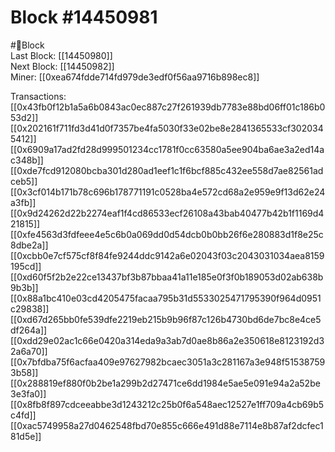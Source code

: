
Block #14450981
===============
  
#🧊Block  
Last Block: [[14450980]]  
Next Block: [[14450982]]  
Miner: [[0xea674fdde714fd979de3edf0f56aa9716b898ec8]]  

 Transactions:  
[[0x43fb0f12b1a5a6b0843ac0ec887c27f261939db7783e88bd06ff01c186b053d2]]  
[[0x202161f711fd3d41d0f7357be4fa5030f33e02be8e2841365533cf3020345412]]  
[[0x6909a17ad2fd28d999501234cc1781f0cc63580a5ee904ba6ae3a2ed14ac348b]]  
[[0xde7fcd912080bcba301d280ad1eef1c1f6bcf885c432ee558d7ae82561adceb5]]  
[[0x3cf014b171b78c696b178771191c0528ba4e572cd68a2e959e9f13d62e24a3fb]]  
[[0x9d24262d22b2274eaf1f4cd86533ecf26108a43bab40477b42b1f1169d421815]]  
[[0xfe4563d3fdfeee4e5c6b0a069dd0d54dcb0b0bb26f6e280883d1f8e25c8dbe2a]]  
[[0xcbb0e7cf575cf8f84fe9244ddc9142a6e02043f03c2043031034aea8159195cd]]  
[[0xd60f5f2b2e22ce13437bf3b87bbaa41a11e185e0f3f0b189053d02ab638b9b3b]]  
[[0x88a1bc410e03cd4205475facaa795b31d5533025471795390f964d0951c29838]]  
[[0xd67d265bb0fe539dfe2219eb215b9b96f87c126b4730bd6de7bc8e4ce5df264a]]  
[[0xdd29e02ac1c66e0420a314eda9a3ab7d0ae8b86a2e350618e8123192d32a6a70]]  
[[0x7bfdba75f6acfaa409e97627982bcaec3051a3c281167a3e948f515387593b58]]  
[[0x288819ef880f0b2be1a299b2d27471ce6dd1984e5ae5e091e94a2a52be3e3fa0]]  
[[0x8fb8f897cdceeabbe3d1243212c25b0f6a548aec12527e1ff709a4cb69b5c4fd]]  
[[0xac5749958a27d0462548fbd70e855c666e491d88e7114e8b87af2dcfec181d5e]]